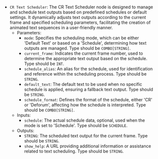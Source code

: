 - `CR Text Scheduler`: The CR Text Scheduler node is designed to manage and schedule text outputs based on predefined schedules or default settings. It dynamically adjusts text outputs according to the current frame and specified scheduling parameters, facilitating the creation of animated text sequences in a user-friendly manner.
    - Parameters:
        - `mode`: Specifies the scheduling mode, which can be either 'Default Text' or based on a 'Schedule', determining how text outputs are managed. Type should be `COMBO[STRING]`.
        - `current_frame`: Indicates the current frame number, used to determine the appropriate text output based on the schedule. Type should be `INT`.
        - `schedule_alias`: An alias for the schedule, used for identification and reference within the scheduling process. Type should be `STRING`.
        - `default_text`: The default text to be used when no specific schedule is applied, ensuring a fallback text output. Type should be `STRING`.
        - `schedule_format`: Defines the format of the schedule, either 'CR' or 'Deforum', affecting how the schedule is interpreted. Type should be `COMBO[STRING]`.
    - Inputs:
        - `schedule`: The actual schedule data, optional, used when the mode is set to 'Schedule'. Type should be `SCHEDULE`.
    - Outputs:
        - `STRING`: The scheduled text output for the current frame. Type should be `STRING`.
        - `show_help`: A URL providing additional information or assistance related to text scheduling. Type should be `STRING`.
